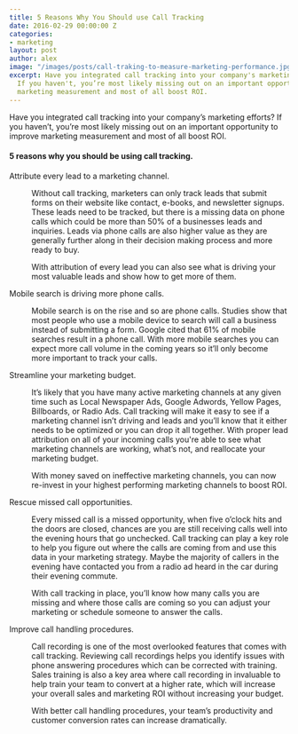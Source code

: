 ```yaml
---
title: 5 Reasons Why You Should use Call Tracking
date: 2016-02-29 00:00:00 Z
categories:
- marketing
layout: post
author: alex
image: "/images/posts/call-traking-to-measure-marketing-performance.jpg"
excerpt: Have you integrated call tracking into your company's marketing efforts?
  If you haven't, you’re most likely missing out on an important opportunity to improve
  marketing measurement and most of all boost ROI.
---
```


Have you integrated call tracking into your company’s marketing efforts? If you haven’t, you’re most likely missing out on an important opportunity to improve marketing measurement and most of all boost ROI.

#### 5 reasons why you should be using call tracking.

<dl>
	<dt>Attribute every lead to a marketing channel.</dt>
	<dd>
		<p>Without call tracking, marketers can only track leads that submit forms on their website like contact, e-books, and newsletter signups. These leads need to be tracked, but there is a missing data on phone calls which could be more than 50% of a businesses leads and inquiries. Leads via phone calls are also higher value as they are generally further along in their decision making process and more ready to buy.</p>
		<p>With attribution of every lead you can also see what is driving your most valuable leads and show how to get more of them.</p>
	</dd>
	<dt>Mobile search is driving more phone calls.</dt>
	<dd>
		<p>Mobile search is on the rise and so are phone calls. Studies show that most people who use a mobile device to search will call a business instead of submitting a form. Google cited that 61% of mobile searches result in a phone call. With more mobile searches you can expect more call volume in the coming years so it’ll only become more important to track your calls. </p>
	</dd>
	<dt>Streamline your marketing budget.</dt>
	<dd>
		<p>It’s likely that you have many active marketing channels at any given time such as Local Newspaper Ads, Google Adwords, Yellow Pages, Billboards, or Radio Ads. Call tracking will make it easy to see if a marketing channel isn’t driving and leads and you’ll know that it either needs to be optimized or you can drop it all together. With proper lead attribution on all of your incoming calls you're able to see what marketing channels are working, what’s not, and reallocate your marketing budget.</p>
		<p>With money saved on ineffective marketing channels, you can now re-invest in your highest performing marketing channels to boost ROI.</p>
	</dd>
	<dt>Rescue missed call opportunities.</dt>
	<dd>
		<p>Every missed call is a missed opportunity, when five o’clock hits and the doors are closed, chances are you are still receiving calls well into the evening hours that go unchecked. Call tracking can play a key role to help you figure out where the calls are coming from and use this data in your marketing strategy. Maybe the majority of callers in the evening have contacted you from a radio ad heard in the car during their evening commute.</p>
		<p>With call tracking in place, you’ll know how many calls you are missing and where those calls are coming so you can adjust your marketing or schedule someone to answer the calls.</p>
	</dd>
	<dt>Improve call handling procedures.</dt>
	<dd>
		<p>Call recording is one of the most overlooked features that comes with call tracking. Reviewing call recordings helps you identify issues with phone answering procedures which can be corrected with training. Sales training is also a key area where call recording in invaluable to help train your team to convert at a higher rate, which will increase your overall sales and marketing ROI without increasing your budget.</p>
		<p>With better call handling procedures, your team’s productivity and customer conversion rates can increase dramatically.</p>
	</dd>
</dl>
